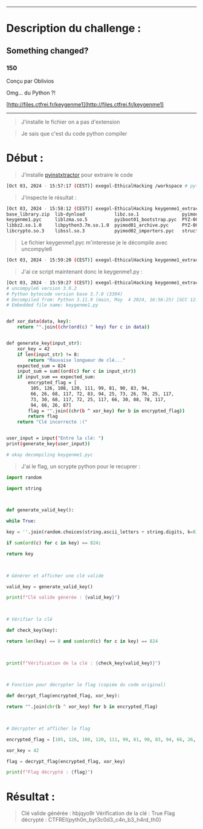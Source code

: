 
---

# Description du challenge : 

## Something changed?

### 150

Conçu par Oblivios

Omg... du Python ?!

[http://files.ctfrei.fr/keygenme1](http://files.ctfrei.fr/keygenme1)


---

> J'installe le fichier on a pas d'extension 

> Je sais que c'est du code python compiler

# Début  : 

> J'installe [pyinstxtractor](https://github.com/extremecoders-re/pyinstxtractor) pour extraire le code 

```bash
[Oct 03, 2024 - 15:57:17 (CEST)] exegol-EthicalHacking /workspace # python3 pyinstxtractor.py keygenme1
```

> J'inspecte le résultat : 

```bash
[Oct 03, 2024 - 15:58:12 (CEST)] exegol-EthicalHacking keygenme1_extracted # ls
base_library.zip  lib-dynload           libz.so.1                pyimod03_ctypes.pyc
keygenme1.pyc     liblzma.so.5          pyiboot01_bootstrap.pyc  PYZ-00.pyz
libbz2.so.1.0     libpython3.7m.so.1.0  pyimod01_archive.pyc     PYZ-00.pyz_extracted
libcrypto.so.3    libssl.so.3           pyimod02_importers.pyc   struct.pyc
```

> Le fichier keygenme1.pyc m'interesse je le décompile avec uncompyle6

```bash
[Oct 03, 2024 - 15:59:20 (CEST)] exegol-EthicalHacking keygenme1_extracted # uncompyle6 keygenme1.pyc > keygenme1.py
```

> J'ai ce script maintenant donc le keygenme1.py :


```bash
[Oct 03, 2024 - 15:59:27 (CEST)] exegol-EthicalHacking keygenme1_extracted # cat keygenme1.py
# uncompyle6 version 3.9.2
# Python bytecode version base 3.7.0 (3394)
# Decompiled from: Python 3.11.9 (main, May  4 2024, 16:56:25) [GCC 12.2.0]
# Embedded file name: keygenme1.py


def xor_data(data, key):
    return "".join((chr(ord(c) ^ key) for c in data))


def generate_key(input_str):
    xor_key = 42
    if len(input_str) != 8:
        return "Mauvaise longueur de clé..."
    expected_sum = 824
    input_sum = sum((ord(c) for c in input_str))
    if input_sum == expected_sum:
        encrypted_flag = [
         105, 126, 108, 120, 111, 99, 81, 90, 83, 94,
         66, 26, 68, 117, 72, 83, 94, 25, 73, 26, 78, 25, 117,
         73, 30, 68, 117, 72, 25, 117, 66, 30, 88, 78, 117,
         94, 66, 26, 87]
        flag = "".join((chr(b ^ xor_key) for b in encrypted_flag))
        return flag
    return "Clé incorrecte :("


user_input = input("Entre la clé: ")
print(generate_key(user_input))

# okay decompiling keygenme1.pyc
```

> J'ai le flag, un scrypte python pour le recuprer : 

```python
import random

import string

  

def generate_valid_key():

while True:

key = ''.join(random.choices(string.ascii_letters + string.digits, k=8))

if sum(ord(c) for c in key) == 824:

return key

  

# Générer et afficher une clé valide

valid_key = generate_valid_key()

print(f"Clé valide générée : {valid_key}")

  

# Vérifier la clé

def check_key(key):

return len(key) == 8 and sum(ord(c) for c in key) == 824

  

print(f"Vérification de la clé : {check_key(valid_key)}")

  

# Fonction pour décrypter le flag (copiée du code original)

def decrypt_flag(encrypted_flag, xor_key):

return "".join(chr(b ^ xor_key) for b in encrypted_flag)

  

# Décrypter et afficher le flag

encrypted_flag = [105, 126, 108, 120, 111, 99, 81, 90, 83, 94, 66, 26, 68, 117, 72, 83, 94, 25, 73, 26, 78, 25, 117, 73, 30, 68, 117, 72, 25, 117, 66, 30, 88, 78, 117, 94, 66, 26, 87]

xor_key = 42

flag = decrypt_flag(encrypted_flag, xor_key)

print(f"Flag décrypté : {flag}")

```

# Résultat :

> Clé valide générée : hbjqyo9r
> Vérification de la clé : True
   Flag décrypté : CTFREI{pyth0n_byt3c0d3_c4n_b3_h4rd_th0}


